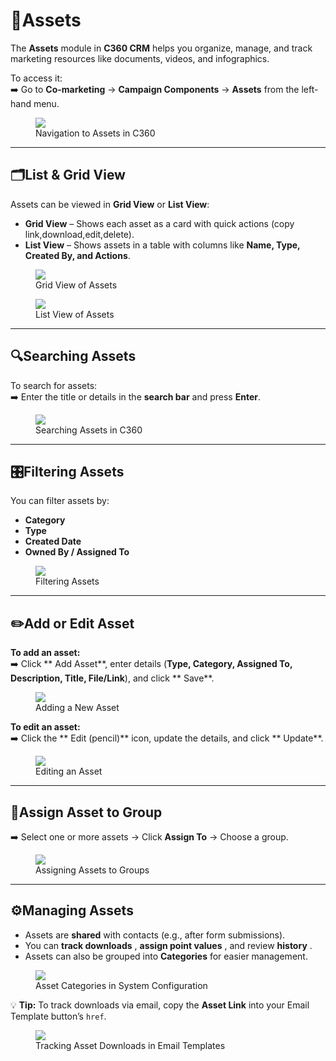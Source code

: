 # **📂Assets** 

The **Assets** module in **C360 CRM** helps you organize, manage, and track marketing resources like documents, videos, and infographics.

To access it:  
➡️ Go to **Co-marketing** → **Campaign Components** → **Assets** from the left-hand menu.

<figure>
  <img src="media/image1.png" style={{width:"100%", maxWidth:"650px"}} />
  <figcaption>Navigation to Assets in C360</figcaption>
</figure>

---

## **🗂️List & Grid View** 

Assets can be viewed in **Grid View** or **List View**:  

- **Grid View**  – Shows each asset as a card with quick actions (copy link,download,edit,delete).  
- **List View**  – Shows assets in a table with columns like **Name, Type, Created By, and Actions**.  

<figure>
  <img src="media/image2.png" style={{width:"100%", maxWidth:"650px"}} />
  <figcaption>Grid View of Assets</figcaption>
</figure>

<figure>
  <img src="media/image2b.png" style={{width:"100%", maxWidth:"650px"}} />
  <figcaption>List View of Assets</figcaption>
</figure>

---

## **🔍Searching Assets** 

To search for assets:  
➡️ Enter the title or details in the **search bar** and press **Enter**.  

<figure>
  <img src="media/image4.png" style={{width:"100%", maxWidth:"650px"}} />
  <figcaption>Searching Assets in C360</figcaption>
</figure>

---

## **🎛️Filtering Assets** 

You can filter assets by:  
- **Category**   
- **Type**   
- **Created Date**   
- **Owned By / Assigned To**  

<figure>
  <img src="media/image5.png" style={{width:"100%", maxWidth:"650px"}} />
  <figcaption>Filtering Assets</figcaption>
</figure>

---

## **✏️Add or Edit Asset** 

**To add an asset:**  
➡️ Click ** Add Asset**, enter details (**Type, Category, Assigned To, Description, Title, File/Link**), and click ** Save**.  

<figure>
  <img src="media/image6.png" style={{width:"100%", maxWidth:"650px"}} />
  <figcaption> Adding a New Asset</figcaption>
</figure>

**To edit an asset:**  
➡️ Click the ** Edit (pencil)** icon, update the details, and click ** Update**.  

<figure>
  <img src="media/image2c.png" style={{width:"100%", maxWidth:"600px"}} />
  <figcaption> Editing an Asset</figcaption>
</figure>

---

## **👥Assign Asset to Group** 

➡️ Select one or more assets → Click **Assign To** → Choose a group.  

<figure>
  <img src="media/image9.png" style={{width:"100%", maxWidth:"650px"}} />
  <figcaption> Assigning Assets to Groups</figcaption>
</figure>

---

## **⚙️Managing Assets** 

- Assets are **shared**  with contacts (e.g., after form submissions).  
- You can **track downloads** , **assign point values** , and review **history** .  
- Assets can also be grouped into **Categories**  for easier management.  

<figure>
  <img src="media/image10.png" style={{width:"100%", maxWidth:"650px"}} />
  <figcaption> Asset Categories in System Configuration</figcaption>
</figure>

💡 **Tip:** To track downloads via email, copy the **Asset Link**  into your Email Template button’s `href`.  

<figure>
  <img src="media/image11.png" style={{width:"100%", maxWidth:"650px"}} />
  <figcaption> Tracking Asset Downloads in Email Templates</figcaption>
</figure>


